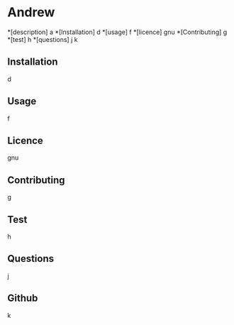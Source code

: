 # Andrew
*[description]
a
*[Installation]
d
*[usage]
f
*[licence]
gnu
*[Contributing]
g
*[test]
h
*[questions]
j
k
## Installation
d
## Usage
f
## Licence
gnu
## Contributing
g
## Test
h
## Questions
j
## Github
k
